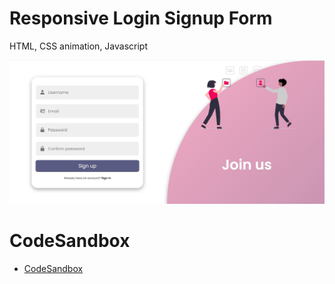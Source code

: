 # Responsive Login Signup Form
HTML, CSS animation, Javascript

![login signup form](https://github.com/dianavile/login-signup-form/blob/main/assets/login-signup-form.JPG)

# CodeSandbox 
- [CodeSandbox](https://codesandbox.io/s/login-signup-form-1n972)
